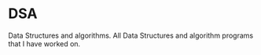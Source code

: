 # DSA
Data Structures and algorithms.
All Data Structures and algorithm programs that I have worked on.
